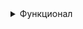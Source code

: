 <details><summary>Функционал</summary>
Данная игра рассчитана на двух игроков. В самом начале предлагается ввести имена игроков:
  
![image](https://github.com/user-attachments/assets/f92f9da1-9b83-4fbf-8a1a-f823fb127808)

После ввода игра начинается. Ход передаётся игроку 1. Ему показывается поле Игрока 2. Необходимо указать координаты для выстрела (A-J)(0-9).
В случае некорректного ввода высветится оповещение и просьба ввести координаты снова:

![image](https://github.com/user-attachments/assets/923b52ca-65b7-4fc0-959c-7f472b6d2ec8)

![image](https://github.com/user-attachments/assets/514d8299-3564-49cb-b332-48e0a1d6e31b)

В случае корректного ввода координат будет выведено сообщение (попадание, мимо, уже стреляли в данную клетку):

![image](https://github.com/user-attachments/assets/4f5d0a66-6019-4af2-a7be-88abb0b80b3e)

В случае попадания клетка, в которую вы попали будет помечена как 'k' и вам будет дана возможность продолжить свой ход:

![image](https://github.com/user-attachments/assets/9ecd1d4a-aec8-490b-9823-0160c97394c5)

В случае промаха клетка, в которую вы стреляли будет помечена как 'x' и ход будет передан другому игроку:

![image](https://github.com/user-attachments/assets/8676902e-9b10-46c8-95f8-0bb7a577a440)

В случае уничтожения корабля будет выдведено сообщение, содержащее информацию об оставшемся количестве кораблей и оповещение об уничтожении, клетки вокруг уничтоженного корабля будут поменены как 'x', а ход будет продолжен:

![image](https://github.com/user-attachments/assets/f90c9d48-71fd-42af-b866-da9c584c069c)

В случае если игрок стрельнет в клетку, в которую уже был произведён выстрел будет выведено сообщение с информацией о том, что игрок уже стрелял по данной клетке и игроку будет дана возможность повторить свой ход:

![image](https://github.com/user-attachments/assets/56489468-2c7e-4455-b8a5-1ece4787a2bb)

![image](https://github.com/user-attachments/assets/4166671b-1c1c-47da-8f2d-1e1870b93c73)

После того как будет уничтожен последний корабль будет выведено сообщение об окончании игры и имя победителя:

![image](https://github.com/user-attachments/assets/e1e73dc3-cade-4021-91ee-b8f6536bfd2f)

</details>
